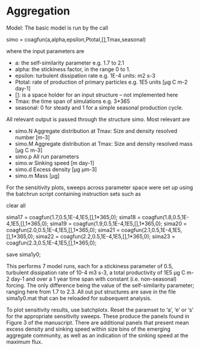 # Aggregation

Model: The basic model is run by the call

simo = coagfun(a,alpha,epsilon,Ptotal,[],Tmax,seasonal)

where the input parameters are
- a:	the self-similarity parameter e.g. 1.7 to 2.1
- alpha:	the stickiness factor, in the range 0 to 1.
- epsilon:	turbulent dissipation rate e.g. 1E-4 units: m2 s-3
- Ptotal:	rate of production of primary particles e.g. 1E5 units [µg C m-2 day-1]
- []:	is a space holder for an input structure – not implemented here
- Tmax:	the time span of simulations e.g. 3\*365
- seasonal:	0 for steady and 1 for a simple seasonal production cycle.

All relevant output is passed through the structure simo. Most relevant are
- simo.N	Aggregate distribution at Tmax:  Size and density resolved number [m-3] 
- simo.M	Aggregate distribution at Tmax:  Size and density resolved mass [µg C m-3]  
- simo.p	All run parameters
- simo.w	Sinking speed [m day-1]
- simo.d	Excess density [µg µm-3]
- simo.m	Mass [µg]

For the sensitivity plots, sweeps across parameter space were set up using the batchrun script containing instruction sets such as

clear all

sima17 = coagfun(1.7,0.5,1E-4,1E5,[],1\*365,0);
sima18 = coagfun(1.8,0.5,1E-4,1E5,[],1\*365,0);
sima19 = coagfun(1.9,0.5,1E-4,1E5,[],1\*365,0);
sima20 = coagfun(2.0,0.5,1E-4,1E5,[],1\*365,0);
sima21 = coagfun(2.1,0.5,1E-4,1E5,[],1\*365,0); 
sima22 = coagfun(2.2,0.5,1E-4,1E5,[],1\*365,0);
sima23 = coagfun(2.3,0.5,1E-4,1E5,[],1\*365,0);

save sima1y0;

This performs 7 model runs, each for a stickiness parameter of 0.5, turbulent dissipation rate of 10-4 m3 s-3, a total productivity of 1E5 µg C m-2 day-1 and over a 1 year time span with constant (i.e. non-seasonal) forcing. The only difference being the value of the self-similarity parameter; ranging here from 1.7 to 2.3. All out put structures are save in the file sima1y0.mat that can be reloaded for subsequent analysis.

To plot sensitivity results, use batchplotx. Reset the paramset to ‘a’, ‘e’ or ‘s’ for the appropriate sensitivity sweeps. These produce the panels found in Figure 3 of the manuscript. There are additional panels that present mean excess density and sinking speed within size bins of the emerging aggregate community, as well as an indication of the sinking speed at the maximum flux. 


